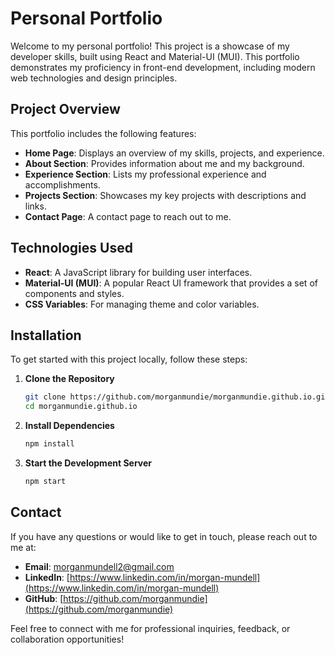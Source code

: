 # Personal Portfolio

Welcome to my personal portfolio! This project is a showcase of my developer skills, built using React and Material-UI (MUI). This portfolio demonstrates my proficiency in front-end development, including modern web technologies and design principles.

## Project Overview

This portfolio includes the following features:
- **Home Page**: Displays an overview of my skills, projects, and experience.
- **About Section**: Provides information about me and my background.
- **Experience Section**: Lists my professional experience and accomplishments.
- **Projects Section**: Showcases my key projects with descriptions and links.
- **Contact Page**: A contact page to reach out to me.

## Technologies Used

- **React**: A JavaScript library for building user interfaces.
- **Material-UI (MUI)**: A popular React UI framework that provides a set of components and styles.
- **CSS Variables**: For managing theme and color variables.

## Installation

To get started with this project locally, follow these steps:

1. **Clone the Repository**

   ```bash
   git clone https://github.com/morganmundie/morganmundie.github.io.git
   cd morganmundie.github.io

2. **Install Dependencies**

   ```bash
   npm install

3. **Start the Development Server**

   ```bash
   npm start


## Contact

If you have any questions or would like to get in touch, please reach out to me at:

- **Email**: [morganmundell2@gmail.com](mailto:morganmundell2@gmail.com)
- **LinkedIn**: [https://www.linkedin.com/in/morgan-mundell](https://www.linkedin.com/in/morgan-mundell)
- **GitHub**: [https://github.com/morganmundie](https://github.com/morganmundie)

Feel free to connect with me for professional inquiries, feedback, or collaboration opportunities!

